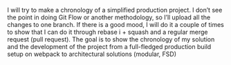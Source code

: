 I will try to make a chronology of a simplified production project. I don’t see the point in doing Git Flow or another methodology, so I’ll upload all the changes to one branch. If there is a good mood, I will do it a couple of times to show that I can do it through rebase i + squash and a regular merge request (pull request).
The goal is to show the chronology of my solution and the development of the project from a full-fledged production build setup on webpack to architectural solutions (modular, FSD)